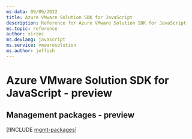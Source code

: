 ```yaml
---
ms.data: 09/09/2022
title: Azure VMware Solution SDK for JavaScript
description: Reference for Azure VMware Solution SDK for JavaScript
ms.topic: reference
author: xirzec
ms.devlang: javascript
ms.service: vmwaresolution
ms.author: jeffish
---
```

# Azure VMware Solution SDK for JavaScript - preview

## Management packages - preview
[!INCLUDE [mgmt-packages](vmware-solution-mgmt-index.md)]

